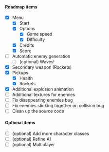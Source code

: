 #### Roadmap items
* [x] Menu
    - [x] Start
    - [x] Options
        - [x] Game speed
        - [x] Difficulty
    - [x] Credits
    - [x] Score
* [ ] Automatic enemy generation
    - [ ] (optional) Waves!
* [x] Secondary weapon (Rockets)
* [x] Pickups
    * [x] Health
    * [x] Rockets
* [x] Additional explosion animation
* [ ] Additional textures for enemies
* [ ] Fix disappearing enemies bug
* [ ] Fix enemies sticking together on collision bug
* [ ] Clean up the source code

#### Optional items
* [ ] (optional) Add more character classes
* [ ] (optional) Refine AI
* [ ] (optional) Multiplayer
